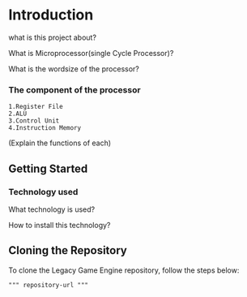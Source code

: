 # Introduction
what is this project about?

What is Microprocessor(single Cycle Processor)?

What is the wordsize of the processor?

### The component of the processor

    1.Register File
    2.ALU
    3.Control Unit
    4.Instruction Memory
(Explain the functions of each)

## Getting Started

### Technology used
What technology is used?

How to install this technology?



## Cloning the Repository

To clone the Legacy Game Engine repository, follow the steps below:

    """ repository-url """


